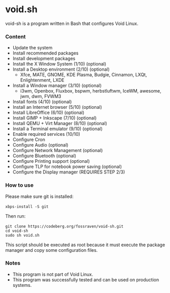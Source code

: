# void.sh

void-sh is a program written in Bash that configures Void Linux.

### Content

- Update the system
- Install recommended packages
- Install development packages
- Install the X Window System (1/10) (optional)
- Install a Desktop environment (2/10) (optional)
    - Xfce, MATE, GNOME, KDE Plasma, Budgie, Cinnamon, LXQt, Enlightenment, LXDE
- Install a Window manager (3/10) (optional)
    - i3wm, Openbox, Fluxbox, bspwm, herbstluftwm, IceWM, awesome, jwm, dwm, FVWM3
- Install fonts (4/10) (optional)
- Install an Internet browser (5/10) (optional)
- Install LibreOffice (6/10) (optional)
- Install GIMP + Inkscape (7/10) (optional)
- Install QEMU + Virt Manager (8/10) (optional)
- Install a Terminal emulator (9/10) (optional)
- Enable required services (10/10)
- Configure Cron
- Configure Audio (optional)
- Configure Network Management (optional)
- Configure Bluetooth (optional)
- Configure Printing support (optional)
- Configure TLP for notebook power saving (optional)
- Configure the Display manager (REQUIRES STEP 2/3)

### How to use

Please make sure git is installed: <br><br>
`xbps-install -S git`

Then run: <br><br>
`git clone https://codeberg.org/fossraven/void-sh.git` <br>
`cd void-sh` <br>
`sudo sh void.sh`

This script should be executed as root because it must execute the package manager
and copy some configuration files.

### Notes

- This program is not part of Void Linux.
- This program was successfully tested and can be used on production systems.
